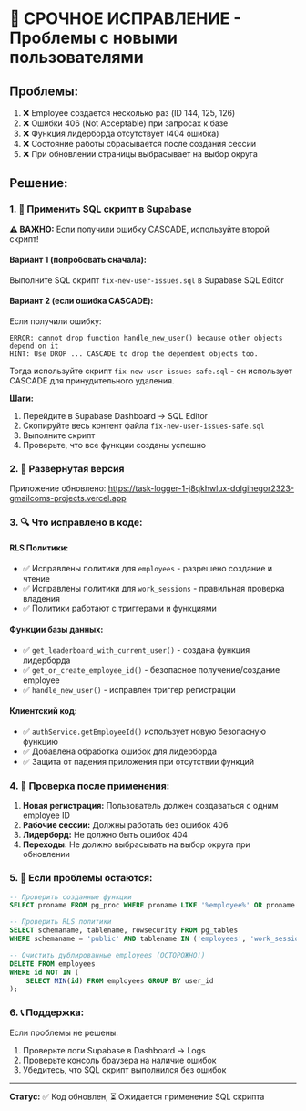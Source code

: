 # 🚨 СРОЧНОЕ ИСПРАВЛЕНИЕ - Проблемы с новыми пользователями

## Проблемы:
1. ❌ Employee создается несколько раз (ID 144, 125, 126)
2. ❌ Ошибки 406 (Not Acceptable) при запросах к базе
3. ❌ Функция лидерборда отсутствует (404 ошибка)
4. ❌ Состояние работы сбрасывается после создания сессии
5. ❌ При обновлении страницы выбрасывает на выбор округа

## Решение:

### 1. 🔧 Применить SQL скрипт в Supabase

**⚠️ ВАЖНО:** Если получили ошибку CASCADE, используйте второй скрипт!

#### Вариант 1 (попробовать сначала):
Выполните SQL скрипт `fix-new-user-issues.sql` в Supabase SQL Editor

#### Вариант 2 (если ошибка CASCADE):
Если получили ошибку:
```
ERROR: cannot drop function handle_new_user() because other objects depend on it
HINT: Use DROP ... CASCADE to drop the dependent objects too.
```

Тогда используйте скрипт `fix-new-user-issues-safe.sql` - он использует CASCADE для принудительного удаления.

**Шаги:**
1. Перейдите в Supabase Dashboard → SQL Editor
2. Скопируйте весь контент файла `fix-new-user-issues-safe.sql`
3. Выполните скрипт
4. Проверьте, что все функции созданы успешно

### 2. 📱 Развернутая версия

Приложение обновлено: https://task-logger-1-j8qkhwlux-dolgihegor2323-gmailcoms-projects.vercel.app

### 3. 🔍 Что исправлено в коде:

#### **RLS Политики:**
- ✅ Исправлены политики для `employees` - разрешено создание и чтение
- ✅ Исправлены политики для `work_sessions` - правильная проверка владения
- ✅ Политики работают с триггерами и функциями

#### **Функции базы данных:**
- ✅ `get_leaderboard_with_current_user()` - создана функция лидерборда
- ✅ `get_or_create_employee_id()` - безопасное получение/создание employee
- ✅ `handle_new_user()` - исправлен триггер регистрации

#### **Клиентский код:**
- ✅ `authService.getEmployeeId()` использует новую безопасную функцию
- ✅ Добавлена обработка ошибок для лидерборда
- ✅ Защита от падения приложения при отсутствии функций

### 4. 🧪 Проверка после применения:

1. **Новая регистрация:** Пользователь должен создаваться с одним employee ID
2. **Рабочие сессии:** Должны работать без ошибок 406
3. **Лидерборд:** Не должно быть ошибок 404
4. **Переходы:** Не должно выбрасывать на выбор округа при обновлении

### 5. 🔄 Если проблемы остаются:

```sql
-- Проверить созданные функции
SELECT proname FROM pg_proc WHERE proname LIKE '%employee%' OR proname LIKE '%leaderboard%';

-- Проверить RLS политики
SELECT schemaname, tablename, rowsecurity FROM pg_tables 
WHERE schemaname = 'public' AND tablename IN ('employees', 'work_sessions');

-- Очистить дублированные employees (ОСТОРОЖНО!)
DELETE FROM employees 
WHERE id NOT IN (
    SELECT MIN(id) FROM employees GROUP BY user_id
);
```

### 6. 📞 Поддержка:

Если проблемы не решены:
1. Проверьте логи Supabase в Dashboard → Logs
2. Проверьте консоль браузера на наличие ошибок
3. Убедитесь, что SQL скрипт выполнился без ошибок

---

**Статус:** ✅ Код обновлен, ⏳ Ожидается применение SQL скрипта 